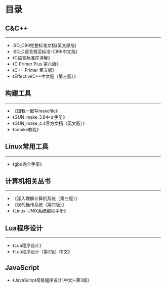 # **目录**

## C&C++

---

* ISO_C99完整标准文档(英文原版)
* ISO_C语言规范标准-C99(中文版)
* 《C语言标准库详解》
* 《C Primer Plus 第六版》
* 《C++ Primer 第五版》
* 《EffectiveC++中文版（第三版）》



## 构建工具

---

* 《跟我一起写makefile》
* 《GUN_make_3.8中文手册》
* 《GUN_make_4.4官方文档（英文版）》
* 《cmake教程》



## Linux常用工具

---

* 《gbd完全手册》



## 计算机相关丛书

---

* 《深入理解计算机系统（第三版）》
* 《现代操作系统（第四版）》
* 《Linux-UNIX系统编程手册》



## Lua程序设计

---

* 《Lua程序设计》
* 《Lua程序设计（第2版）中文》



## JavaScript

* 《JavaScript高级程序设计(中文)-第3版》
